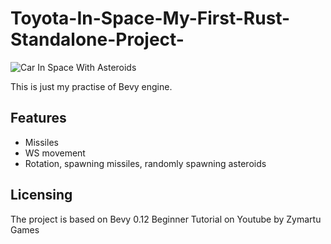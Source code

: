 # Toyota-In-Space-My-First-Rust-Standalone-Project-

![Car In Space With Asteroids](https://ibb.co/cxw9kR4)

This is just my practise of Bevy engine.

## Features

- Missiles
- WS movement
- Rotation, spawning missiles, randomly spawning asteroids

## Licensing

The project is based on Bevy 0.12 Beginner Tutorial on Youtube by Zymartu Games
